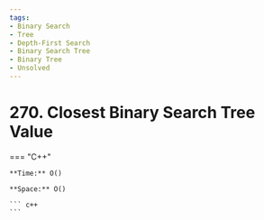 ```yaml
---
tags:
- Binary Search
- Tree
- Depth-First Search
- Binary Search Tree
- Binary Tree
- Unsolved
---
```



# 270. Closest Binary Search Tree Value

=== "C++"

    **Time:** O()

    **Space:** O()

    ``` c++
    ```